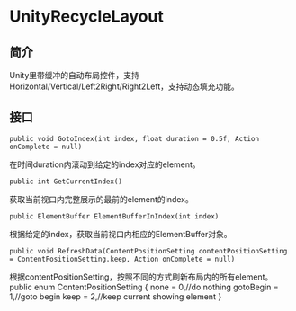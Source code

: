 # UnityRecycleLayout
## 简介
Unity里带缓冲的自动布局控件，支持Horizontal/Vertical/Left2Right/Right2Left，支持动态填充功能。
## 接口
```
public void GotoIndex(int index, float duration = 0.5f, Action onComplete = null)
```
在时间duration内滚动到给定的index对应的element。

```
public int GetCurrentIndex()
```
获取当前视口内完整展示的最前的element的index。

```
public ElementBuffer ElementBufferInIndex(int index)
```
根据给定的index，获取当前视口内相应的ElementBuffer对象。

```
public void RefreshData(ContentPositionSetting contentPositionSetting = ContentPositionSetting.keep, Action onComplete = null)
```
根据contentPositionSetting，按照不同的方式刷新布局内的所有element。
    public enum ContentPositionSetting
    { 
        none = 0,//do nothing
        gotoBegin = 1,//goto begin
        keep = 2,//keep current showing element
    }
